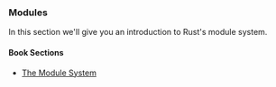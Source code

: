 ### Modules

In this section we'll give you an introduction to Rust's module system.

#### Book Sections

- [The Module System](https://doc.rust-lang.org/stable/book/ch07-02-modules-and-use-to-control-scope-and-privacy.html)
